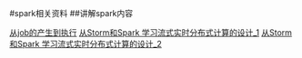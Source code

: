 #spark相关资料
##讲解spark内容


[从job的产生到执行]
[从Storm和Spark 学习流式实时分布式计算的设计_1]
[从Storm和Spark 学习流式实时分布式计算的设计_2]




[从job的产生到执行]:https://github.com/JerryLead/SparkInternals/tree/master/markdown




[从Storm和Spark 学习流式实时分布式计算的设计_1]:http://dataunion.org/bbs/forum.php?mod=viewthread&tid=36&extra=page%3D2
[从Storm和Spark 学习流式实时分布式计算的设计_2]:http://dataunion.org/bbs/forum.php?mod=viewthread&tid=37&extra=page%3D2

